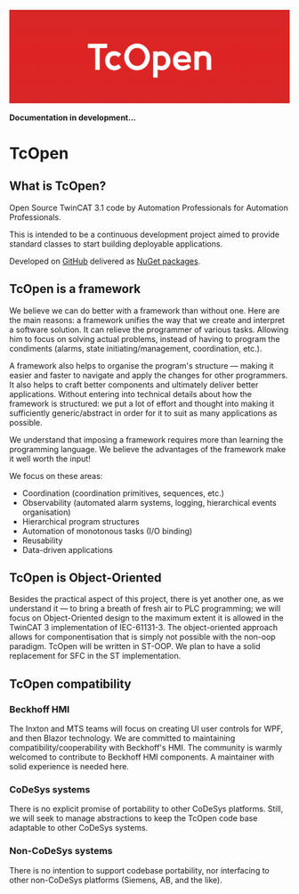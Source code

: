 ![TcOpen logo](./images/logo.png)

**Documentation in development...**

# TcOpen

## What is TcOpen?

Open Source TwinCAT 3.1 code by Automation Professionals for Automation Professionals.  

This is intended to be a continuous development project aimed to provide standard classes to start building deployable applications.

Developed on [GitHub](https://github.com/TcOpenGroup/TcOpen) delivered as [NuGet packages](https://www.nuget.org/packages?q=TcOpenGroup).

## TcOpen is a framework

We believe we can do better with a framework than without one. Here are the main reasons: a framework unifies the way that we create and interpret a software solution. It can relieve the programmer of various tasks. Allowing him to focus on solving actual problems, instead of having to program the condiments (alarms, state initiating/management, coordination, etc.).

A framework also helps to organise the program's structure — making it easier and faster to navigate and apply the changes for other programmers. It also helps to craft better components and ultimately deliver better applications. Without entering into technical details about how the framework is structured: we put a lot of effort and thought into making it sufficiently generic/abstract in order for it to suit as many applications as possible.

We understand that imposing a framework requires more than learning the programming language. We believe the advantages of the framework make it well worth the input!

We focus on these areas:

- Coordination (coordination primitives, sequences, etc.)
- Observability (automated alarm systems, logging, hierarchical events organisation)
- Hierarchical program structures
- Automation of monotonous tasks (I/O binding)
- Reusability
- Data-driven applications

## TcOpen is Object-Oriented

Besides the practical aspect of this project, there is yet another one, as we understand it — to bring a breath of fresh air to PLC programming; we will focus on Object-Oriented design to the maximum extent it is allowed in the TwinCAT 3 implementation of IEC-61131-3. The object-oriented approach allows for componentisation that is simply not possible with the non-oop paradigm.
TcOpen will be written in ST-OOP. We plan to have a solid replacement for SFC in the ST implementation.

## TcOpen compatibility

### Beckhoff HMI 

The Inxton and MTS teams will focus on creating UI user controls for WPF, and then Blazor technology. We are committed to maintaining compatibility/cooperability with Beckhoff's HMI. The community is warmly welcomed to contribute to Beckhoff HMI components. A maintainer with solid experience is needed here.

### CoDeSys systems

There is no explicit promise of portability to other CoDeSys platforms. Still, we will seek to manage abstractions to keep the TcOpen code base adaptable to other CoDeSys systems.

### Non-CoDeSys systems

There is no intention to support codebase portability, nor interfacing to other non-CoDeSys platforms (Siemens, AB, and the like).